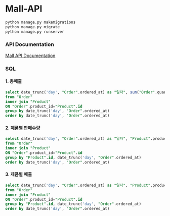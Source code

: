 # Mall-API

```bash
python manage.py makemigrations
python manage.py migrate
python manage.py runserver
```

### API Documentation

[Mall API Documentation](https://documenter.getpostman.com/view/19591285/2s8YKFGiCy)

### SQL

#### 1. 총매출

```sql
select date_trunc('day', "Order".ordered_at) as "일자", sum("Order".quantity*"Product".price) as "총 매출"
from "Order"
inner join "Product"
ON "Order".product_id="Product".id
group by date_trunc('day', "Order".ordered_at)
order by date_trunc('day', "Order".ordered_at)
```

#### 2. 제품별 판매수량

```sql
select date_trunc('day', "Order".ordered_at) as "일자", "Product".product_name as "제품 이름" , sum("Order".quantity) as "판매 수량"
from "Order"
inner join "Product"
ON "Order".product_id="Product".id
group by "Product".id, date_trunc('day', "Order".ordered_at)
order by date_trunc('day', "Order".ordered_at)

```

#### 3. 제품별 매출

```sql
select date_trunc('day', "Order".ordered_at) as "일자", "Product".product_name as "제품 이름", sum("Order".quantity*"Product".price) as "매출"
from "Order"
inner join "Product"
ON "Order".product_id="Product".id
group by "Product".id, date_trunc('day', "Order".ordered_at)
order by date_trunc('day', "Order".ordered_at)
```
